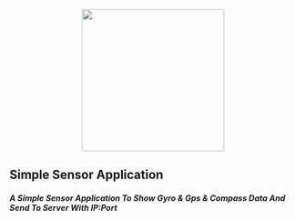 <p align="center">
  <img width="250" height="250" src="http://uupload.ir/files/xqr_ico.png">
</p>





##   Simple Sensor Application


##### A Simple Sensor Application To Show Gyro & Gps & Compass Data And Send To Server With IP:Port